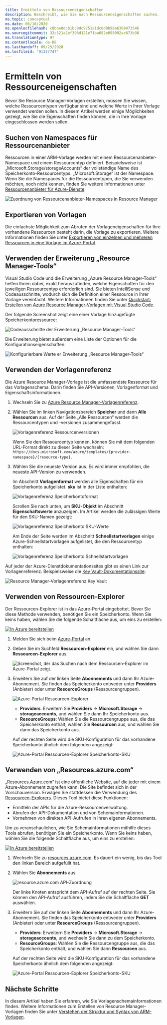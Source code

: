 ```yaml
---
title: Ermitteln von Ressourceneigenschaften
description: Beschreibt, wie Sie nach Ressourceneigenschaften suchen.
ms.topic: conceptual
ms.date: 06/10/2020
ms.openlocfilehash: c8bbe0dcb1bc9dc9751a1dc0d0b98a6368473546
ms.sourcegitcommit: 32c521a2ef396d121e71ba682e098092ac673b30
ms.translationtype: HT
ms.contentlocale: de-DE
ms.lasthandoff: 09/25/2020
ms.locfileid: "91327747"
---
```

# <a name="discover-resource-properties"></a>Ermitteln von Ressourceneigenschaften

Bevor Sie Resource Manager-Vorlagen erstellen, müssen Sie wissen, welche Ressourcentypen verfügbar sind und welche Werte in Ihrer Vorlage verwendet werden sollen. In diesem Artikel werden einige Möglichkeiten gezeigt, wie Sie die Eigenschaften finden können, die in Ihre Vorlage eingeschlossen werden sollen.

## <a name="find-resource-provider-namespaces"></a>Suchen von Namespaces für Ressourcenanbieter

Ressourcen in einer ARM-Vorlage werden mit einem Ressourcenanbieter-Namespace und einem Ressourcentyp definiert. Beispielsweise ist „Microsoft.Storage/storageAccounts“ der vollständige Name des Speicherkonto-Ressourcentyps. „Microsoft.Storage“ ist der Namespace. Wenn Sie die Namespaces für die Ressourcentypen, die Sie verwenden möchten, noch nicht kennen, finden Sie weitere Informationen unter [Ressourcenanbieter für Azure-Dienste](../management/azure-services-resource-providers.md).

![Zuordnung von Ressourcenanbieter-Namespaces in Resource Manager](./media/view-resources/resource-provider-namespace-and-azure-service-mapping.png)

## <a name="export-templates"></a>Exportieren von Vorlagen

Die einfachste Möglichkeit zum Abrufen der Vorlageneigenschaften für Ihre vorhandene Ressourcen besteht darin, die Vorlage zu exportieren. Weitere Informationen finden Sie unter [Exportieren von einzelnen und mehreren Ressourcen in eine Vorlage im Azure-Portal](./export-template-portal.md).

## <a name="use-resource-manager-tools-extension"></a>Verwenden der Erweiterung „Resource Manager-Tools“

Visual Studio Code und die Erweiterung „Azure Resource Manager-Tools“ helfen Ihnen dabei, exakt herauszufinden, welche Eigenschaften für den jeweiligen Ressourcentyp erforderlich sind. Sie bieten IntelliSense und Codeausschnitte, wodurch sich die Definition einer Ressource in Ihrer Vorlage vereinfacht. Weitere Informationen finden Sie unter [Quickstart: Erstellen von Azure Resource Manager-Vorlagen mit Visual Studio Code](./quickstart-create-templates-use-visual-studio-code.md#add-an-azure-resource).

Der folgende Screenshot zeigt eine einer Vorlage hinzugefügte Speicherkontoressource:

![Codeausschnitte der Erweiterung „Resource Manager-Tools“](./media/view-resources/resource-manager-tools-extension-snippets.png)

Die Erweiterung bietet außerdem eine Liste der Optionen für die Konfigurationseigenschaften.

![Konfigurierbare Werte er Erweiterung „Resource Manager-Tools“](./media/view-resources/resource-manager-tools-extension-configurable-properties.png)

## <a name="use-template-reference"></a>Verwenden der Vorlagenreferenz

Die Azure Resource Manager-Vorlage ist die umfassendste Ressource für das Vorlagenschema. Darin finden Sie API-Versionen, Vorlagenformat und Eigenschaftsinformationen.

1. Wechseln Sie zu [Azure Resource Manager-Vorlagenreferenz](/azure/templates/).
1. Wählen Sie im linken Navigationsbereich **Speicher** und dann **Alle Ressourcen** aus. Auf der Seite „Alle Ressourcen“ werden die Ressourcentypen und -versionen zusammengefasst.

    ![Vorlagenreferenz Ressourcenversionen](./media/view-resources/resource-manager-template-reference-resource-versions.png)

    Wenn Sie den Ressourcentyp kennen, können Sie mit dem folgenden URL-Format direkt zu dieser Seite wechseln: `https://docs.microsoft.com/azure/templates/{provider-namespace}/{resource-type}`.

1. Wählen Sie die neueste Version aus. Es wird immer empfohlen, die neueste API-Version zu verwenden.

    Im Abschnitt **Vorlagenformat** werden alle Eigenschaften für ein Speicherkonto aufgelistet. **sku** ist in der Liste enthalten:

    ![Vorlagenreferenz Speicherkontoformat](./media/view-resources/resource-manager-template-reference-storage-account-sku.png)

    Scrollen Sie nach unten, um **SKU-Objekt** im Abschnitt **Eigenschaftswerte** anzuzeigen. Im Artikel werden die zulässigen Werte für den SKU-Namen gezeigt:

    ![Vorlagenreferenz Speicherkonto SKU-Werte](./media/view-resources/resource-manager-template-reference-storage-account-sku-values.png)

    Am Ende der Seite werden im Abschnitt **Schnellstartvorlagen** einige Azure-Schnellstartvorlagen aufgelistet, die den Ressourcentyp enthalten:

    ![Vorlagenreferenz Speicherkonto Schnellstartvorlagen](./media/view-resources/resource-manager-template-reference-quickstart-templates.png)

Auf jeder der Azure-Dienstdokumentationssites gibt es einen Link zur Vorlagenreferenz.  Beispielsweise die [Key Vault-Dokumentationssite](../../key-vault/general/overview.md):

![Resource Manager-Vorlagenreferenz Key Vault](./media/view-resources/resource-manager-template-reference-key-vault.png)

## <a name="use-resource-explorer"></a>Verwenden von Ressourcen-Explorer

Der Ressourcen-Explorer ist in das Azure-Portal eingebettet. Bevor Sie diese Methode verwenden, benötigen Sie ein Speicherkonto. Wenn Sie keins haben, wählen Sie die folgende Schaltfläche aus, um eins zu erstellen:

[![In Azure bereitstellen](https://aka.ms/deploytoazurebutton)](https://portal.azure.com/#create/Microsoft.Template/uri/https%3a%2f%2fraw.githubusercontent.com%2fAzure%2fazure-quickstart-templates%2fmaster%2f101-storage-account-create%2fazuredeploy.json)

1. Melden Sie sich beim [Azure-Portal](https://portal.azure.com) an.
1. Geben Sie im Suchfeld **Ressourcen-Explorer** ein, und wählen Sie dann **Ressourcen-Explorer** aus.

    ![Screenshot, der das Suchen nach dem Ressourcen-Explorer im Azure-Portal zeigt.](./media/view-resources/azure-portal-resource-explorer.png)

1. Erweitern Sie auf der linken Seite **Abonnements** und dann Ihr Azure-Abonnement. Sie finden das Speicherkonto entweder unter **Providers** (Anbieter) oder unter **ResourceGroups** (Ressourcengruppen).

    ![Azure-Portal Ressourcen-Explorer](./media/view-resources/azure-portal-resource-explorer-home.png)

    - **Providers**: Erweitern Sie **Providers** -> **Microsoft.Storage** -> **storageaccounts**, und wählen Sie dann Ihr Speicherkonto aus.
    - **ResourceGroups**: Wählen Sie die Ressourcengruppe aus, die das Speicherkonto enthält, wählen Sie **Ressourcen** aus, und wählen Sie dann das Speicherkonto aus.

    Auf der rechten Seite wird die SKU-Konfiguration für das vorhandene Speicherkonto ähnlich dem folgenden angezeigt:

    ![Azure-Portal Ressourcen-Explorer Speicherkonto-SKU](./media/view-resources/azure-portal-resource-explorer-sku.png)

## <a name="use-resourcesazurecom"></a>Verwenden von „Resources.azure.com“

„Resources.Azure.com“ ist eine öffentliche Website, auf die jeder mit einem Azure-Abonnement zugreifen kann. Die Site befindet sich in der Vorschauversion.  Erwägen Sie stattdessen die Verwendung des [Ressourcen-Explorers](#use-resource-explorer). Dieses Tool bietet diese Funktionen:

- Ermitteln der APIs für die Azure-Ressourcenverwaltung.
- Abrufen der API-Dokumentation und von Schemainformationen.
- Vornehmen von direkten API-Aufrufen in Ihren eigenen Abonnements.

Um zu veranschaulichen, wie Sie Schemainformationen mithilfe dieses Tools abrufen, benötigen Sie ein Speicherkonto. Wenn Sie keins haben, wählen Sie die folgende Schaltfläche aus, um eins zu erstellen:

[![In Azure bereitstellen](https://aka.ms/deploytoazurebutton)](https://portal.azure.com/#create/Microsoft.Template/uri/https%3a%2f%2fraw.githubusercontent.com%2fAzure%2fazure-quickstart-templates%2fmaster%2f101-storage-account-create%2fazuredeploy.json)

1. Wechseln Sie zu [resources.azure.com](https://resources.azure.com/). Es dauert ein wenig, bis das Tool den linken Bereich aufgefüllt hat.
1. Wählen Sie **Abonnements** aus.

    ![resource.azure.com API-Zuordnung](./media/view-resources/resources-azure-com-api-mapping.png)

    Der linke Knoten entspricht dem API-Aufruf auf der rechten Seite. Sie können den API-Aufruf ausführen, indem Sie die Schaltfläche **GET** auswählen.
1. Erweitern Sie auf der linken Seite **Abonnements** und dann Ihr Azure-Abonnement. Sie finden das Speicherkonto entweder unter **Providers** (Anbieter) oder unter **ResourceGroups** (Ressourcengruppen).

    - **Providers**: Erweitern Sie **Providers** -> **Microsoft.Storage** -> **storageaccounts**, und wechseln Sie dann zu dem Speicherkonto.
    - **ResourceGroups**: Wählen Sie die Ressourcengruppe aus, die das Speicherkonto enthält, und wählen Sie dann **Ressourcen** aus.

    Auf der rechten Seite wird die SKU-Konfiguration für das vorhandene Speicherkonto ähnlich dem folgenden angezeigt:

    ![Azure-Portal Ressourcen-Explorer Speicherkonto-SKU](./media/view-resources/azure-portal-resource-explorer-sku.png)

## <a name="next-steps"></a>Nächste Schritte

In diesem Artikel haben Sie erfahren, wie Sie Vorlagenschemainformationen finden. Weitere Informationen zum Erstellen von Resource Manager-Vorlagen finden Sie unter [Verstehen der Struktur und Syntax von ARM-Vorlagen](./template-syntax.md).
